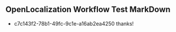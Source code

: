 ## OpenLocalization Workflow Test MarkDown
* c7c143f2-78b1-49fc-9c1e-a16ab2ea4250 
thanks!<!--HONumber=Mar16_HO2-->
